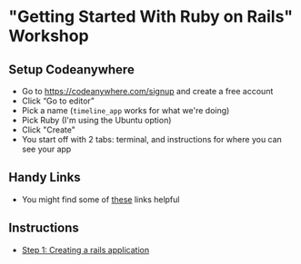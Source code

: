 # "Getting Started With Ruby on Rails" Workshop
## Setup Codeanywhere
- Go to https://codeanywhere.com/signup and create a free account
- Click “Go to editor”
- Pick a name (`timeline_app` works for what we're doing)
- Pick Ruby (I'm using the Ubuntu option)
- Click "Create"
- You start off with 2 tabs: terminal, and instructions for where you can see your app

## Handy Links
- You might find some of [these](handy_links.md) links helpful

## Instructions
- [Step 1: Creating a rails application](instructions/1_creating_a_rails_application.md)